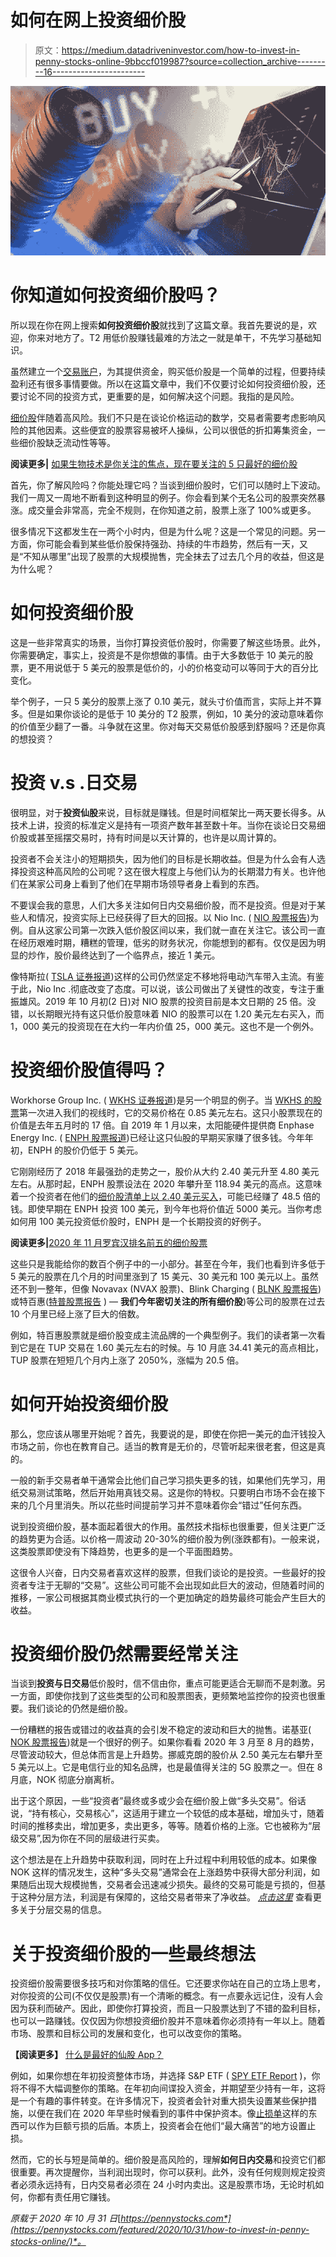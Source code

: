 # 如何在网上投资细价股

> 原文：<https://medium.datadriveninvestor.com/how-to-invest-in-penny-stocks-online-9bbccf019987?source=collection_archive---------16----------------------->

![](img/cfb754ec44df667c5182c514f9a14698.png)

# 你知道如何投资细价股吗？

所以现在你在网上搜索**如何投资细价股**就找到了这篇文章。我首先要说的是，欢迎，你来对地方了。T2 用低价股赚钱最难的方法之一就是单干，不先学习基础知识。

虽然建立一个[交易账户](https://pennystocks.com/featured/2020/02/04/best-penny-stock-brokers-2020/)，为其提供资金，购买低价股是一个简单的过程，但要持续盈利还有很多事情要做。所以在这篇文章中，我们不仅要讨论如何投资细价股，还要讨论不同的投资方式，更重要的是，如何解决这个问题。我指的是风险。

[细价股](https://pennystocks.com/featured/2020/06/19/trading-penny-stocks-beginners-guide-2020/)伴随着高风险。我们不只是在谈论价格运动的数学，交易者需要考虑影响风险的其他因素。这些便宜的股票容易被坏人操纵，公司以很低的折扣筹集资金，一些细价股缺乏流动性等等。

**阅读更多|** [如果生物技术是你关注的焦点，现在要关注的 5 只最好的细价股](https://pennystocks.com/featured/2020/11/01/best-penny-stocks-to-watch-right-now-biotech-focus-november-1-2020/)

首先，你了解风险吗？你能处理它吗？当谈到细价股时，它们可以随时上下波动。我们一周又一周地不断看到这种明显的例子。你会看到某个无名公司的股票突然暴涨。成交量会非常高，完全不规则，在你知道之前，股票上涨了 100%或更多。

很多情况下这都发生在一两个小时内，但是为什么呢？这是一个常见的问题。另一方面，你可能会看到某些低价股保持强劲、持续的牛市趋势，然后有一天，又是“不知从哪里”出现了股票的大规模抛售，完全抹去了过去几个月的收益，但这是为什么呢？

# 如何投资细价股

这是一些非常真实的场景，当你打算投资低价股时，你需要了解这些场景。此外，你需要确定，事实上，投资是不是你想做的事情。由于大多数低于 10 美元的股票，更不用说低于 5 美元的股票是低价的，小的价格变动可以等同于大的百分比变化。

举个例子，一只 5 美分的股票上涨了 0.10 美元，就头寸价值而言，实际上并不算多。但是如果你谈论的是低于 10 美分的 T2 股票，例如，10 美分的波动意味着你的价值至少翻了一番。斗争就在这里。你对每天交易低价股感到舒服吗？还是你真的想投资？

# 投资 v.s .日交易

很明显，对于**投资仙股**来说，目标就是赚钱。但是时间框架比一两天要长得多。从技术上讲，投资的标准定义是持有一项资产数年甚至数十年。当你在谈论日交易细价股或甚至摇摆交易时，持有时间是以天计算的，也许是以周计算的。

投资者不会关注小的短期损失，因为他们的目标是长期收益。但是为什么会有人选择投资这种高风险的公司呢？这在很大程度上与他们认为的长期潜力有关。也许他们在某家公司身上看到了他们在早期市场领导者身上看到的东西。

不要误会我的意思，人们大多关注如何日内交易细价股，而不是投资。但是对于某些人和情况，投资实际上已经获得了巨大的回报。以 Nio Inc. ( [NIO 股票报告](https://pennystocks.com/ticker/?symbol=NIO))为例。自从这家公司第一次跌入低价股区间以来，我们就一直在关注它。该公司一直在经历艰难时期，糟糕的管理，低劣的财务状况，你能想到的都有。仅仅是因为明显的炒作，股价最终达到了一个临界点，接近 1 美元。

像特斯拉( [TSLA 证券报道](https://pennystocks.com/ticker/?symbol=TSLA))这样的公司仍然坚定不移地将电动汽车带入主流。有鉴于此，Nio Inc .彻底改变了态度。可以说，该公司做出了关键性的改变，专注于重振雄风。2019 年 10 月初(2 日)对 NIO 股票的投资目前是本文日期的 25 倍。没错，以长期眼光持有这只低价股意味着 NIO 的股票可以在 1.20 美元左右买入，而 1，000 美元的投资现在在大约一年内价值 25，000 美元。这也不是一个例外。

# 投资细价股值得吗？

Workhorse Group Inc. ( [WKHS 证券报道](https://pennystocks.com/ticker/?symbol=WKHS))是另一个明显的例子。当 [WKHS 的股票](https://pennystocks.com/featured/2019/05/08/a-trump-tweet-sent-this-penny-stock-on-a-239-run/)第一次进入我们的视线时，它的交易价格在 0.85 美元左右。这只小股票现在的价值是去年五月时的 17 倍。自 2019 年 1 月以来，太阳能硬件提供商 Enphase Energy Inc. ( [ENPH 股票报道](https://pennystocks.com/ticker/?symbol=ENPH))已经让这只仙股的早期买家赚了很多钱。今年年初，ENPH 的股价仍低于 5 美元。

它刚刚经历了 2018 年最强劲的走势之一，股价从大约 2.40 美元升至 4.80 美元左右。从那时起，ENPH 股票设法在 2020 年攀升至 118.94 美元的高点。这意味着一个投资者在他们的[细价股清单上以 2.40 美元买入](https://pennystocks.com/list-of-penny-stocks/)，可能已经赚了 48.5 倍的钱。即使早期在 ENPH 投资 100 美元，到今年也将价值近 5000 美元。当你考虑如何用 100 美元投资低价股时，ENPH 是一个长期投资的好例子。

**阅读更多|**[2020 年 11 月罗宾汉排名前五的细价股票](https://pennystocks.com/featured/2020/11/01/top-5-penny-stocks-on-robinhood-for-november-1-2020/)

这些只是我能给你的数百个例子中的一小部分。甚至在今年，我们也看到许多低于 5 美元的股票在几个月的时间里涨到了 15 美元、30 美元和 100 美元以上。虽然还不到一整年，但像 Novavax (NVAX 股票)、Blink Charging ( [BLNK 股票报告](https://pennystocks.com/ticker/?symbol=BLNK))或特百惠([特普股票报告](https://pennystocks.com/ticker/?symbol=TUP) ) — **我们今年密切关注的所有细价股**)等公司的股票在过去 10 个月里已经上涨了巨大的倍数。

例如，特百惠股票就是细价股变成主流品牌的一个典型例子。我们的读者第一次看到它是在 TUP 交易在 1.60 美元左右的时候。与 10 月底 34.41 美元的高点相比，TUP 股票在短短几个月内上涨了 2050%，涨幅为 20.5 倍。

# 如何开始投资细价股

那么，您应该从哪里开始呢？首先，我要说的是，即使在你把一美元的血汗钱投入市场之前，你也在教育自己。适当的教育是无价的，尽管听起来很老套，但这是真的。

一般的新手交易者单干通常会比他们自己学习损失更多的钱，如果他们先学习，用纸交易测试策略，然后开始用真钱交易。这是你的特权。只要明白市场不会在接下来的几个月里消失。所以花些时间提前学习并不意味着你会“错过”任何东西。

说到投资细价股，基本面起着很大的作用。虽然技术指标也很重要，但关注更广泛的趋势更为合适。以价格一周波动 20-30%的细价股为例(涨跌都有)。一般来说，这类股票即使没有下降趋势，也更多的是一个平面图趋势。

这很令人兴奋，日内交易者喜欢这样的股票，但我们谈论的是投资。一些最好的投资者专注于无聊的“交易”。这些公司可能不会出现如此巨大的波动，但随着时间的推移，一家公司根据其商业模式执行的一个更加确定的趋势最终可能会产生巨大的收益。

# 投资细价股仍然需要经常关注

当谈到**投资与日交易**低价股时，信不信由你，重点可能更适合无聊而不是刺激。另一方面，即使你找到了这些类型的公司和股票图表，更频繁地监控你的投资也很重要。我们谈论的仍然是细价股。

一份糟糕的报告或错过的收益真的会引发不稳定的波动和巨大的抛售。诺基亚( [NOK 股票报告](https://pennystocks.com/ticker/?symbol=NOK))就是一个很好的例子。如果你看看 2020 年 3 月至 8 月的趋势，尽管波动较大，但总体而言是上升趋势。挪威克朗的股价从 2.50 美元左右攀升至 5 美元以上。它是电信行业的知名品牌，也是最值得关注的 5G 股票之一。但在 8 月底，NOK 彻底分崩离析。

出于这个原因，一些“投资者”最终或多或少会在细价股上做“多头交易”。俗话说，“持有核心，交易核心”，这适用于建立一个较低的成本基础，增加头寸，随着时间的推移卖出，增加更多，卖出更多，等等。随着价格的上涨。它也被称为“层级交易”,因为你在不同的层级进行买卖。

这个想法是在上升趋势中获取利润，同时在上升过程中利用较低的成本。如果像 NOK 这样的情况发生，这种“多头交易”通常会在上涨趋势中获得大部分利润，如果随后出现大规模抛售，交易者会迅速减少损失。最终的交易可能是亏损的，但基于这种分层方法，利润是有保障的，这给交易者带来了净收益。 [*点击这里*](http://b.link/TTG3) 查看更多关于分层交易的信息。

# 关于投资细价股的一些最终想法

投资细价股需要很多技巧和对你策略的信任。它还要求你站在自己的立场上思考，对你投资的公司(不仅仅是股票)有一个清晰的概念。有一点要永远记住，没有人会因为获利而破产。因此，即使你打算投资，而且一只股票达到了不错的盈利目标，也可以一路赚钱。仅仅因为你想投资细价股并不意味着你必须持有一年以上。随着市场、股票和目标公司的发展和变化，也可以改变你的策略。

**【阅读更多】** [什么是最好的仙股 App？](https://pennystocks.com/featured/2020/05/03/what-is-the-best-app-for-penny-stocks/)

例如，如果你想在年初投资整体市场，并选择 S&P ETF ( [SPY ETF Report](https://pennystocks.com/ticker/?symbol=SPY) )，你将不得不大幅调整你的策略。在年初向间谍投入资金，并期望至少持有一年，这将是一个有趣的事件转变。在许多情况下，投资者会针对重大损失设置某些保护措施，以便在我们在 2020 年早些时候看到的事件中保护资本。像[止损单](https://pennystocks.com/terminology/2019/09/19/penny-stocks-how-to-use-stop-losses/)这样的东西可以作为巨额亏损的后盾。本质上，投资者会在他们“最大痛苦”的地方设置止损。

然而，它的长与短是简单的。细价股是高风险的，理解**如何日内交易**和投资它们都很重要。再次提醒你，当利润出现时，你可以获利。此外，没有任何规则规定投资者必须永远持有，日内交易者必须在 24 小时内卖出。这是股票市场，无论时机如何，你都有责任用它赚钱。

*原载于 2020 年 10 月 31 日*[*https://pennystocks.com*](https://pennystocks.com/featured/2020/10/31/how-to-invest-in-penny-stocks-online/)*。*
